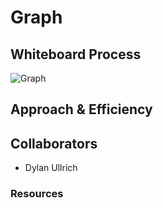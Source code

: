 # Graph

## Whiteboard Process

![Graph]()

## Approach & Efficiency

## Collaborators

- Dylan Ullrich

### Resources
